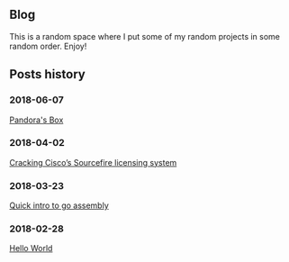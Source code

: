 ## Blog

This is a random space where I put some of my random projects in some random order. Enjoy!

## Posts history

### 2018-06-07
[Pandora's Box](/2018/pandoras_box)

### 2018-04-02
[Cracking Cisco’s Sourcefire licensing system](/2018/cracking_ciscos_sourcefire_licensing)

### 2018-03-23
[Quick intro to go assembly](/2018/quick_intro_to_go_assembly)

### 2018-02-28
[Hello World](/2018/hello_world)

